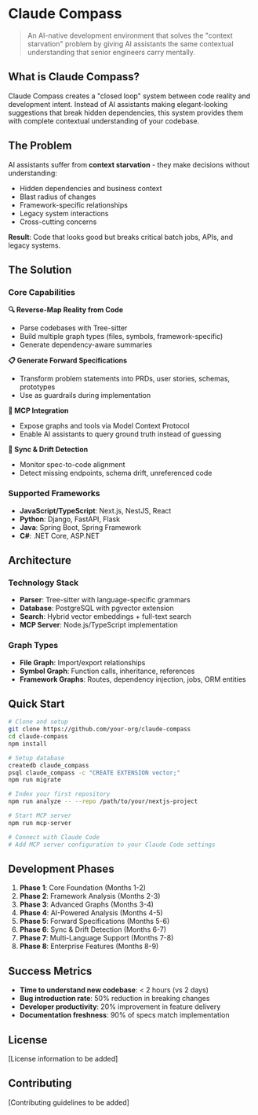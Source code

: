 # Claude Compass

> An AI-native development environment that solves the "context starvation" problem by giving AI assistants the same contextual understanding that senior engineers carry mentally.

## What is Claude Compass?

Claude Compass creates a "closed loop" system between code reality and development intent. Instead of AI assistants making elegant-looking suggestions that break hidden dependencies, this system provides them with complete contextual understanding of your codebase.

## The Problem

AI assistants suffer from **context starvation** - they make decisions without understanding:
- Hidden dependencies and business context
- Blast radius of changes
- Framework-specific relationships
- Legacy system interactions
- Cross-cutting concerns

**Result**: Code that looks good but breaks critical batch jobs, APIs, and legacy systems.

## The Solution

### Core Capabilities

**🔍 Reverse-Map Reality from Code**
- Parse codebases with Tree-sitter
- Build multiple graph types (files, symbols, framework-specific)
- Generate dependency-aware summaries

**📋 Generate Forward Specifications**
- Transform problem statements into PRDs, user stories, schemas, prototypes
- Use as guardrails during implementation

**🔌 MCP Integration**
- Expose graphs and tools via Model Context Protocol
- Enable AI assistants to query ground truth instead of guessing

**🔄 Sync & Drift Detection**
- Monitor spec-to-code alignment
- Detect missing endpoints, schema drift, unreferenced code

### Supported Frameworks

- **JavaScript/TypeScript**: Next.js, NestJS, React
- **Python**: Django, FastAPI, Flask
- **Java**: Spring Boot, Spring Framework
- **C#**: .NET Core, ASP.NET

## Architecture

### Technology Stack
- **Parser**: Tree-sitter with language-specific grammars
- **Database**: PostgreSQL with pgvector extension
- **Search**: Hybrid vector embeddings + full-text search
- **MCP Server**: Node.js/TypeScript implementation

### Graph Types
- **File Graph**: Import/export relationships
- **Symbol Graph**: Function calls, inheritance, references
- **Framework Graphs**: Routes, dependency injection, jobs, ORM entities

## Quick Start

```bash
# Clone and setup
git clone https://github.com/your-org/claude-compass
cd claude-compass
npm install

# Setup database
createdb claude_compass
psql claude_compass -c "CREATE EXTENSION vector;"
npm run migrate

# Index your first repository
npm run analyze -- --repo /path/to/your/nextjs-project

# Start MCP server
npm run mcp-server

# Connect with Claude Code
# Add MCP server configuration to your Claude Code settings
```

## Development Phases

1. **Phase 1**: Core Foundation (Months 1-2)
2. **Phase 2**: Framework Analysis (Months 2-3)
3. **Phase 3**: Advanced Graphs (Months 3-4)
4. **Phase 4**: AI-Powered Analysis (Months 4-5)
5. **Phase 5**: Forward Specifications (Months 5-6)
6. **Phase 6**: Sync & Drift Detection (Months 6-7)
7. **Phase 7**: Multi-Language Support (Months 7-8)
8. **Phase 8**: Enterprise Features (Months 8-9)

## Success Metrics

- **Time to understand new codebase**: < 2 hours (vs 2 days)
- **Bug introduction rate**: 50% reduction in breaking changes
- **Developer productivity**: 20% improvement in feature delivery
- **Documentation freshness**: 90% of specs match implementation

## License

[License information to be added]

## Contributing

[Contributing guidelines to be added]